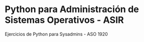 # Python para Administración de Sistemas Operativos - ASIR
 
Ejercicios de Python para Sysadmins - ASO 1920
